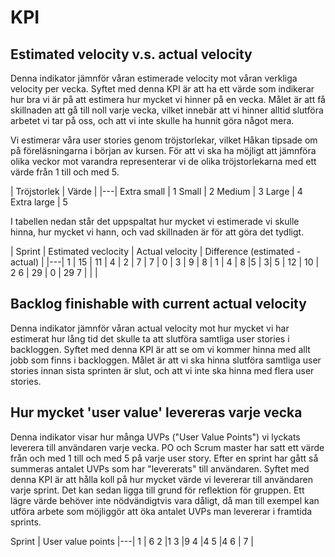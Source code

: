 # KPI

## Estimated velocity v.s. actual velocity

Denna indikator jämnför våran estimerade velocity mot våran verkliga velocity per vecka.
Syftet med denna KPI är att ha ett värde som indikerar hur bra vi är på att estimera hur mycket vi hinner på en vecka.
Målet är att få skillnaden att gå till noll varje vecka, vilket innebär att vi hinner alltid slutföra arbetet vi tar på oss, och att vi inte skulle ha hunnit göra något mera.

Vi estimerar våra user stories genom tröjstorlekar, vilket Håkan tipsade om på föreläsningarna i början av kursen.
För att vi ska ha möjligt att jämnföra olika veckor mot varandra representerar vi de olika tröjstorlekarna med ett värde från 1 till och med 5.

| Tröjstorlek | Värde |
|---|
Extra small | 1
Small | 2
Medium | 3
Large | 4
Extra large | 5



I tabellen nedan står det uppspaltat hur mycket vi estimerade vi skulle hinna, hur mycket vi hann, och vad skillnaden är för att göra det tydligt.

| Sprint | Estimated veclocity | Actual velocity | Difference (estimated - actual) |
|---|
1 |  15 | 11 | 4 |
2 | 7 | 7 | 0 |
3 | 9 | 8 | 1 |
4 | 8 |5  | 3|
5 | 12 | 10 | 2
6 | 29 | 0 | 29
7 | | | 

## Backlog finishable with current actual velocity

Denna indikator jämnför våran actual velocity mot hur mycket vi har estimerat hur lång tid det skulle ta att slutföra samtliga user stories i backloggen.
Syftet med denna KPI är att se om vi kommer hinna med allt jobb som finns i backloggen.
Målet är att vi ska hinna slutföra samtliga user stories innan sista sprinten är slut, och att vi inte ska hinna med flera user stories.

## Hur mycket 'user value' levereras varje vecka

Denna indikator visar hur många UVPs ("User Value Points") vi lyckats leverera till användaren varje vecka.
PO och Scrum master har satt ett värde från och med 1 till och med 5 på varje user story.
Efter en sprint har gått så summeras antalet UVPs som har "levererats" till användaren.
Syftet med denna KPI är att hålla koll på hur mycket värde vi levererar till användaren varje sprint.
Det kan sedan ligga till grund för reflektion för gruppen.
Ett lägre värde behöver inte nödvändigtvis vara dåligt, då man till exempel kan utföra arbete som möjliggör att öka antalet UVPs man levererar i framtida sprints.

 Sprint | User value points 
|---|
1 | 6
2 |1
3 |9
4 |4
5 |4
6 |
7 |

